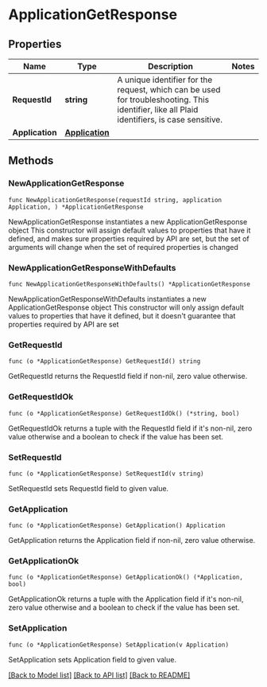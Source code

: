 # ApplicationGetResponse

## Properties

Name | Type | Description | Notes
------------ | ------------- | ------------- | -------------
**RequestId** | **string** | A unique identifier for the request, which can be used for troubleshooting. This identifier, like all Plaid identifiers, is case sensitive. | 
**Application** | [**Application**](Application.md) |  | 

## Methods

### NewApplicationGetResponse

`func NewApplicationGetResponse(requestId string, application Application, ) *ApplicationGetResponse`

NewApplicationGetResponse instantiates a new ApplicationGetResponse object
This constructor will assign default values to properties that have it defined,
and makes sure properties required by API are set, but the set of arguments
will change when the set of required properties is changed

### NewApplicationGetResponseWithDefaults

`func NewApplicationGetResponseWithDefaults() *ApplicationGetResponse`

NewApplicationGetResponseWithDefaults instantiates a new ApplicationGetResponse object
This constructor will only assign default values to properties that have it defined,
but it doesn't guarantee that properties required by API are set

### GetRequestId

`func (o *ApplicationGetResponse) GetRequestId() string`

GetRequestId returns the RequestId field if non-nil, zero value otherwise.

### GetRequestIdOk

`func (o *ApplicationGetResponse) GetRequestIdOk() (*string, bool)`

GetRequestIdOk returns a tuple with the RequestId field if it's non-nil, zero value otherwise
and a boolean to check if the value has been set.

### SetRequestId

`func (o *ApplicationGetResponse) SetRequestId(v string)`

SetRequestId sets RequestId field to given value.


### GetApplication

`func (o *ApplicationGetResponse) GetApplication() Application`

GetApplication returns the Application field if non-nil, zero value otherwise.

### GetApplicationOk

`func (o *ApplicationGetResponse) GetApplicationOk() (*Application, bool)`

GetApplicationOk returns a tuple with the Application field if it's non-nil, zero value otherwise
and a boolean to check if the value has been set.

### SetApplication

`func (o *ApplicationGetResponse) SetApplication(v Application)`

SetApplication sets Application field to given value.



[[Back to Model list]](../README.md#documentation-for-models) [[Back to API list]](../README.md#documentation-for-api-endpoints) [[Back to README]](../README.md)


